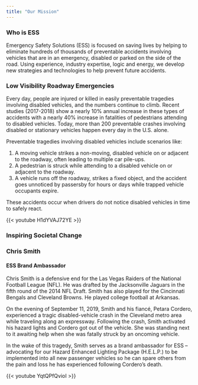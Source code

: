 ```yaml
---
title: "Our Mission"
---
```

### Who is ESS
Emergency Safety Solutions (ESS) is focused on saving lives by helping to eliminate hundreds of thousands of preventable accidents involving vehicles that are in an emergency, disabled or parked on the side of the road. Using experience, industry expertise, logic and energy, we develop new strategies and technologies to help prevent future accidents.

### Low Visibility Roadway Emergencies
Every day, people are injured or killed in easily preventable tragedies involving disabled vehicles, and the numbers continue to climb. Recent studies (2017-2018) show a nearly 10% annual increase in these types of accidents with a nearly 40% increase in fatalities of pedestrians attending to disabled vehicles. Today, more than 200 preventable crashes involving disabled or stationary vehicles happen every day in the U.S. alone.

Preventable tragedies involving disabled vehicles include scenarios like:

1. A moving vehicle strikes a non-moving, disabled vehicle on or adjacent to the roadway, often leading to multiple car pile-ups.
2. A pedestrian is struck while attending to a disabled vehicle on or adjacent to the roadway.
3. A vehicle runs off the roadway, strikes a fixed object, and the accident goes unnoticed by passersby for hours or days while trapped vehicle occupants expire.

These accidents occur when drivers do not notice disabled vehicles in time to safely react.

{{< youtube H1dYVAJ72YE >}} 

### Inspiring Societal Change

### Chris Smith 
#### ESS Brand Ambassador

Chris Smith is a defensive end for the Las Vegas Raiders of the National Football League (NFL). He was drafted by the Jacksonville Jaguars in the fifth round of the 2014 NFL Draft. Smith has also played for the Cincinnati Bengals and Cleveland Browns. He played college football at Arkansas.

 On the evening of September 11, 2019, Smith and his fiancé, Petara Cordero, experienced a tragic disabled-vehicle crash in the Cleveland metro area while traveling along an expressway. Following the crash, Smith activated his hazard lights and Cordero got out of the vehicle. She was standing next to it awaiting help when she was fatally struck by an oncoming vehicle. 

 In the wake of this tragedy, Smith serves as a brand ambassador for ESS – advocating for our Hazard Enhanced Lighting Package (H.E.L.P.) to be implemented into all new passenger vehicles so he can spare others from the pain and loss he has experienced following Cordero’s death.
 
{{< youtube YqtQPfQvioI >}} 
